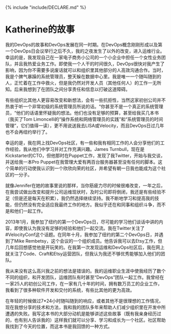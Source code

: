 {% include "include/DECLARE.md" %}

# Katherine的故事

我的DevOps的故事和DevOps发展在同一时期。在DevOps概念刚刚形成以及第一个DevOps日会议举行之后不久，我的之夜发生了以外的改变，进入运维行业。幸运的是，我发现自己在一家电子商务小公司的一个小企业中担任一个女性业务团队，并且我热爱业务工作。即使我一个人干的时间很久，DevOps很快对我产生了影响，因为你不需要多说废话就可以和组织里其他部分的人高效沟通合作。当时，我是个脾气暴躁的系统管理员，整天躲在数据中心里。我是唯一一个随叫随到的人，正忙着在工作中救火，但是我仍然对开发人员（其他任何人）的工作一无所知。后来我想到了在团队之间分享责任和信息以打破这道障碍。

有些组织比其他人更容易改变和新想法，会有一些抗拒性，当然这家初创公司并不热衷于听一个非常初级的系统管理员所说的话。“你甚至不是一个真正的系统管理员，“他们的话语里怀疑我的想法。他们也没有足够的预算，甚至给我买几本书（我买了Tom Limoncelli的“操作系统和网络管理员的实践”和“系统管理员的时间管理”，它们值得一读），更不用说送我去LISA或Velocity，而且DevOps日过几年也不会再纽约举行了。

幸运的是，我在网上找DevOps社区，有一些和我有相同工作的人会分享他们的工作经验，我从他们中学习并对工作充满兴趣。James Turnbull，现在是Kickstarter的CTO，但他那时在Puppet工作，发现了我Twitter，开始与我交谈，并送给我一本Pro Puppet在我管理大爱有两百台服务器甚至没有任何的脚本。这个简单的行动使我认识到一个欣欣向荣的社区，并希望有朝一日我也能成为这个社区的一分子。

就像Jennifer在她的故事里说的那样，当你筋疲力尽的时候很难改变，一年之后，在我尝试做出改变和提升公司运维现状时，及时公司即将倒闭，我还是有些经验不足（但是还是每天在积累），我仍然选择继续坚持。我不断地学习和提高我的技能，但仍然没有完全适应我最终工作的地方。我似乎还在和同事和组织斗争，而不是和他们一起工作。

2013年1月，我参加了纽约的第一个DevOps日，尽可能的学习他们谈话中讲的内容，即使我认为我没有足够的经验和他们一起交流。我在Twitter关注了\#VelocityConf这个话题。在同年十月，我参加了纽约的第二个DevOps日，并遇到了Mike Rembetsy，这个会议的一个组织成员。他告诉我可以去Etsy工作，但几年后回想感觉他是开玩笑的。在我第一次发现运维和DevOps社区后，我在网上就关注了Code、Craft和Etsy运营团队，但我认为我还不够优秀能够加入他们的团队。

我从来没有这么高兴我之前的想法是错误的。我的运维职业生涯中使我经历了数个不同的组织，和开发团队，运维团队有时甚至“DevOps”团队一起工作。我曾经在一家25人的初创公司工作，在一家有几十年的时间，拥有数万员工的企业工作，我看到了很多种软件开发和交付的系统，有些比其他的更为高效。

在年轻的时候做过7\*24小时随叫随到的响应，或者其他不是很理想的工作情况，现在我想分享的技术和方法，我和我的团队多年来帮助人们减少组织里在开发中所遭遇的失败。我写这本书的大部分动机是能够讲述这些故事（既有我亲身经历过的，也有别人告诉我的）这样我们就可以分享、学习和成长为一个社区。社区帮助我找到了今天的位置，而这本书是我回馈的一种方式。

